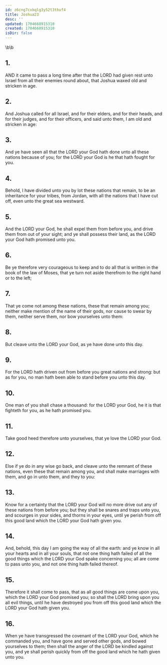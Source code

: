 ```yaml
---
id: z6cng7cxkqlg3y52t3thvf4
title: Joshua23
desc: ''
updated: 1704668915310
created: 1704668915310
isDir: false
---
```

\b\b
## 1.
AND it came to pass a long time after that the LORD had given rest unto Israel from all their enemies round about, that Joshua waxed old and stricken in age.
## 2.
And Joshua called for all Israel, and for their elders, and for their heads, and for their judges, and for their officers, and said unto them, I am old and stricken in age:
## 3.
And ye have seen all that the LORD your God hath done unto all these nations because of you; for the LORD your God is he that hath fought for you.
## 4.
Behold, I have divided unto you by lot these nations that remain, to be an inheritance for your tribes, from Jordan, with all the nations that I have cut off, even unto the great sea westward.
## 5.
And the LORD your God, he shall expel them from before you, and drive them from out of your sight; and ye shall possess their land, as the LORD your God hath promised unto you.
## 6.
Be ye therefore very courageous to keep and to do all that is written in the book of the law of Moses, that ye turn not aside therefrom to the right hand or to the left;
## 7.
That ye come not among these nations, these that remain among you; neither make mention of the name of their gods, nor cause to swear by them, neither serve them, nor bow yourselves unto them:
## 8.
But cleave unto the LORD your God, as ye have done unto this day.
## 9.
For the LORD hath driven out from before you great nations and strong: but as for you, no man hath been able to stand before you unto this day.
## 10.
One man of you shall chase a thousand: for the LORD your God, he it is that fighteth for you, as he hath promised you.
## 11.
Take good heed therefore unto yourselves, that ye love the LORD your God.
## 12.
Else if ye do in any wise go back, and cleave unto the remnant of these nations, even these that remain among you, and shall make marriages with them, and go in unto them, and they to you:
## 13.
Know for a certainty that the LORD your God will no more drive out any of these nations from before you; but they shall be snares and traps unto you, and scourges in your sides, and thorns in your eyes, until ye perish from off this good land which the LORD your God hath given you.
## 14.
And, behold, this day I am going the way of all the earth: and ye know in all your hearts and in all your souls, that not one thing hath failed of all the good things which the LORD your God spake concerning you; all are come to pass unto you, and not one thing hath failed thereof.
## 15.
Therefore it shall come to pass, that as all good things are come upon you, which the LORD your God promised you; so shall the LORD bring upon you all evil things, until he have destroyed you from off this good land which the LORD your God hath given you.
## 16.
When ye have transgressed the covenant of the LORD your God, which he commanded you, and have gone and served other gods, and bowed yourselves to them; then shall the anger of the LORD be kindled against you, and ye shall perish quickly from off the good land which he hath given unto you.
